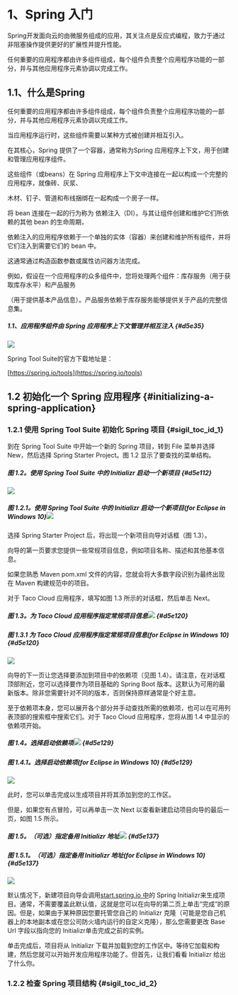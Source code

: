 # 1、Spring 入门

Spring开发面向云的由微服务组成的应用，其关注点是反应式编程，致力于通过非阻塞操作提供更好的扩展性并提升性能。

任何重要的应用程序都由许多组件组成，每个组件负责整个应用程序功能的一部分，并与其他应用程序元素协调以完成工作。

## 1.1、什么是Spring

任何重要的应用程序都由许多组件组成，每个组件负责整个应用程序功能的一部分，并与其他应用程序元素协调以完成工作。

当应用程序运行时，这些组件需要以某种方式被创建并相互引入。

在其核心，Spring 提供了一个容器，通常称为Spring 应用程序上下文，用于创建和管理应用程序组件。

这些组件（或beans）在 Spring 应用程序上下文中连接在一起以构成一个完整的应用程序，就像砖、灰浆、

木材、钉子、管道和布线捆绑在一起构成一个房子一样。

将 bean 连接在一起的行为称为 依赖注入（DI）。与其让组件创建和维护它们所依赖的其他 bean 的生命周期，

依赖注入的应用程序依赖于一个单独的实体（容器）来创建和维护所有组件，并将它们注入到需要它们的 bean 中。

这通常通过构造函数参数或属性访问器方法完成。

例如，假设在一个应用程序的众多组件中，您将处理两个组件：库存服务（用于获取库存水平）和产品服务

（用于提供基本产品信息）。产品服务依赖于库存服务能够提供关于产品的完整信息集。

##### 1.1、应用程序组件由 Spring 应用程序上下文管理并相互注入 {#d5e35}

![](https://drek4537l1klr.cloudfront.net/walls8/v-6/Figures/1-1.png)

Spring Tool Suite的官方下载地址是：

[https://spring.io/tools](https://spring.io/tools)

## 1.2 初始化一个 Spring 应用程序 {#initializing-a-spring-application}

### 1.2.1 使用 Spring Tool Suite 初始化 Spring 项目 {#sigil_toc_id_1}

到在 Spring Tool Suite 中开始一个新的 Spring 项目，转到 File 菜单并选择 New，然后选择 Spring Starter Project。图 1.2 显示了要查找的菜单结构。

##### 图 1.2。使用 Spring Tool Suite 中的 Initializr 启动一个新项目 {#d5e112}

![](/assets/1-2.png)

##### 图 1.2.1。使用 Spring Tool Suite 中的 Initializr 启动一个新项目\(for Eclipse in Windows 10\)![](/assets/1-2-1.png)

选择 Spring Starter Project 后，将出现一个新项目向导对话框（图 1.3）。

向导的第一页要求您提供一些常规项目信息，例如项目名称、描述和其他基本信息。

如果您熟悉 Maven pom.xml 文件的内容，您就会将大多数字段识别为最终出现在 Maven 构建规范中的项目。

对于 Taco Cloud 应用程序，填写如图 1.3 所示的对话框，然后单击 Next。

##### 图 1.3。为 Taco Cloud 应用程序指定常规项目信息![](/assets/1-3.png) {#d5e120}

##### 图 1.3.1  为 Taco Cloud 应用程序指定常规项目信息\(for Eclipse in Windows 10\) {#d5e120}

![](/assets/1-3-1.png)

向导的下一页让您选择要添加到项目中的依赖项（见图 1.4）。请注意，在对话框顶部附近，您可以选择要作为项目基础的 Spring Boot 版本。这默认为可用的最新版本。除非您需要针对不同的版本，否则保持原样通常是个好主意。

至于依赖项本身，您可以展开各个部分并手动查找所需的依赖项，也可以在可用列表顶部的搜索框中搜索它们。对于 Taco Cloud 应用程序，您将从图 1.4 中显示的依赖项开始。

##### 图 1.4。选择启动依赖项![](/assets/1-4.png) {#d5e129}

##### 图 1.4.1。选择启动依赖项\(for Eclipse in Windows 10\) {#d5e129}

![](/assets/1-4.-1png.png)

此时，您可以单击完成以生成项目并将其添加到您的工作区。

但是，如果您有点冒险，可以再单击一次 Next 以查看新建启动项目向导的最后一页，如图 1.5 所示。

##### 图 1.5。（可选）指定备用 Initializr 地址![](/assets/1-5.png) {#d5e137}

##### 图 1.5.1。（可选）指定备用 Initializr 地址\(for Eclipse in Windows 10\) {#d5e137}

![](/assets/1-5-1.png)

默认情况下，新建项目向导会调用[start.spring.io 中](http://start.spring.io/)的 Spring Initializr来生成项目。通常，不需要覆盖此默认值，这就是您可以在向导的第二页上单击“完成”的原因。但是，如果由于某种原因您要托管您自己的 Initializr 克隆（可能是您自己机器上的本地副本或在您公司防火墙内运行的自定义克隆），那么您需要更改 Base Url 字段以指向您的 Initializr单击完成之前的实例。

单击完成后，项目将从 Initializr 下载并加载到您的工作区中。等待它加载和构建，然后您就可以开始开发应用程序功能了。但首先，让我们看看 Initializr 给出了什么你。

### 1.2.2 检查 Spring 项目结构 {#sigil_toc_id_2}



